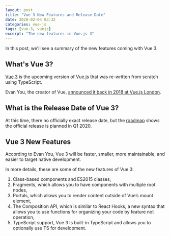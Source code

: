 ```yaml
---
layout: post
title: "Vue 3 New Features and Release Date"
date: 2020-02-04 03:32
categories: vue-js 
tags: [vue-3, vuejs]
excerpt: "The new features in Vue.js 3" 
---
```


In this post, we'll see a summary of the new features coming with Vue 3.

## What's Vue 3?

[Vue 3](https://medium.com/the-vue-point/plans-for-the-next-iteration-of-vue-js-777ffea6fabf) is the upcoming version of Vue.js that was re-written from scratch using TypeScript.

 Evan You, the creator of Vue, [announced it back in  2018 at Vue.js London](https://medium.com/the-vue-point/plans-for-the-next-iteration-of-vue-js-777ffea6fabf?ref=madewithvuejs.com).

## What is the Release Date of Vue 3?

At this time, there no officially exact release date, but the [roadmap](https://github.com/vuejs/vue/projects/6) shows the official release is planned in Q1 2020.


## Vue 3 New Features

According to Evan You, Vue 3 will be faster, smaller, more maintainable, and easier to target native development.

In more details, these are some of the new features of Vue 3:

1. Class-based components and ES2015 classes,
2. Fragments, which allows you to have components with multiple root nodes,
3. Portals, which allows you to render content outside of Vue’s mount element,
4. The Composition API, which is similar to React Hooks, a new syntax that allows you to use functions for organizing your code by feature not operation, 
6. TypeScript support, Vue 3 is built-in TypeScript and allows you to optionally use TS for development.



